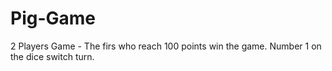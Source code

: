 # Pig-Game
 2 Players Game - The firs who reach 100 points win the game. Number 1 on the dice switch turn.

